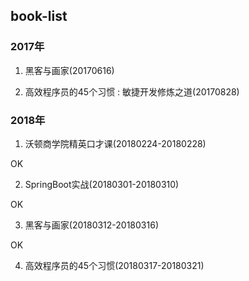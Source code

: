 ## book-list

### 2017年

1. 黑客与画家(20170616)

2. 高效程序员的45个习惯 : 敏捷开发修炼之道(20170828)


### 2018年

1. 沃顿商学院精英口才课(20180224-20180228)

OK

2. SpringBoot实战(20180301-20180310)

OK

3. 黑客与画家(20180312-20180316)

OK


4. 高效程序员的45个习惯(20180317-20180321)
